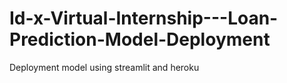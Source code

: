 # Id-x-Virtual-Internship---Loan-Prediction-Model-Deployment
Deployment model using streamlit and heroku
